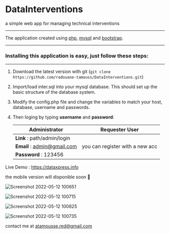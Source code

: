 # DataInterventions 
a simple web app for managing technical interventions



- - - -

The application created  using [php](http:php.net), [mysql](https://www.mysql.com) and [bootstrap](http://getbootstrap.com).



****



### Installing this application is easy, just follow these steps:
****


1. Download the latest version with git (`git clone https://github.com/radouane-tamouss/DataInterventions.git`)

2. Import/load inter.sql into your mysql database. This should set up the basic structure of the database system.

3. Modify the config.php file and change the variables to match your host, database, username and passwords.

5. Then loging by typing **username** and **password**:


   Administrator                    |  Requester User                    |
   ---------------------------------| -----------------------------------|
   **Link**     : path/admin/login  |
   **Email**    : admin@gmail.com   |    you can register with a new acc |
   **Password** : 123456            |                                    | 

Live Demo : https://dataxpress.info

the mobile version will disponible soon 🧐


![Screenshot 2022-05-12 100651](https://user-images.githubusercontent.com/78624319/168094675-92322aa8-338f-42df-93ed-2d28d3dff0cc.png)

![Screenshot 2022-05-12 100715](https://user-images.githubusercontent.com/78624319/168094577-6c308fd1-f554-42ba-a91c-7cfd8633e68c.png)

![Screenshot 2022-05-12 100825](https://user-images.githubusercontent.com/78624319/168094662-df5b9642-92f4-4d28-aae5-266d5ddec8c7.png)

![Screenshot 2022-05-12 100735](https://user-images.githubusercontent.com/78624319/168094634-2da97aa2-e653-4a52-914c-4ce48e9dbba7.png)


contact me at atamousse.red@gmail.com
